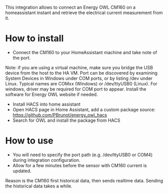 This integration allows to connect an Energy OWL CM160 on a homeassistant instant and retrieve the electrical current measurement from it.

How to install
==============

* Connect the CM160 to your HomeAssistant machine and take note of the port.

Note: if you are using a virtual machine, make sure you bridge the USB device from the host to the HA VM.
Port can be discovered by examining System Devices in Windows under COM ports, or by listing /dev under Linux. 
Typical names are COMxx (Windows) or /dev/ttyUSB0 (Linux).
For windows, driver may be required for COM port to appear. Install the software for Energy OWL website if needed.

* Install HACS into home assistant
* Open HACS page in Home Assistant, add a custom package source: https://github.com/PBrunot/energy_owl_hacs
* Search for OWL and install the package from HACS

How to use
==========

* You will need to specify the port path (e.g. /dev/ttyUSB0 or COM4) during integration configuration.
* Allow for a few minutes before the sensor with CM160 current is updated.

Reason is the CM160 first historical data, then sends realtime data. Sending the historical data takes a while.
